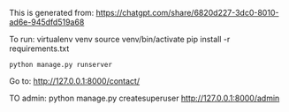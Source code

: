 This is generated from:
    https://chatgpt.com/share/6820d227-3dc0-8010-ad6e-945dfd519a68

To run:
    virtualenv venv
    source venv/bin/activate 
    pip install -r requirements.txt  

    python manage.py runserver

Go to: http://127.0.0.1:8000/contact/

TO admin:
    python manage.py createsuperuser
    http://127.0.0.1:8000/admin 
